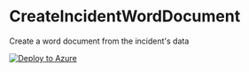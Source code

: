 # CreateIncidentWordDocument
Create a word document from the incident's data

[![Deploy to Azure](https://aka.ms/deploytoazurebutton)](https%3A%2F%2Fgithub.com%2Fgarybushey%2FCreateIncidentWordDocument%2Fblob%2Fmain%2Fazuredeploy.json)
